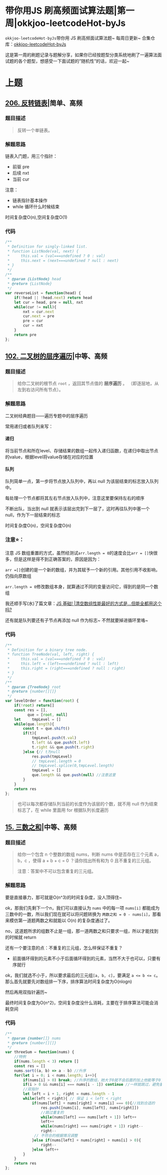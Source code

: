 # 带你用JS 刷高频面试算法题|第一周|okkjoo-leetcodeHot-byJs

`okkjoo-leetcodeHot-byJs`带你用 JS 刷高频面试算法题~ 每周日更新~ 合集仓库：[okkjoo-leetcodeHot-byJs](https://github.com/okkjoo/okkjoo-leetcodeHot-byJs)

这是第一周的刷题记录与题解分享，如果你已经按题型分类系统地刷了一遍算法面试题的各个题型，想感受一下面试题的”随机性”的话，欢迎一起~

# 上题

## [206. 反转链表](https://leetcode-cn.com/problems/reverse-linked-list)|简单、高频

### 题目描述

> 反转一个单链表。

### 解题思路

链表入门题，用三个指针：

- 前驱 pre
- 后续 nxt
- 当前 cur

注意：

- 链表指针基本操作
- while 循环什么时候结束

时间复杂度O(n),空间复杂度O(1)

### 代码

```js
/**
 * Definition for singly-linked list.
 * function ListNode(val, next) {
 *     this.val = (val===undefined ? 0 : val)
 *     this.next = (next===undefined ? null : next)
 * }
 */
/**
 * @param {ListNode} head
 * @return {ListNode}
 */
var reverseList = function(head) {
    if(!head || !head.next) return head 
    let cur = head, pre = null, nxt
    while(cur != null){
        nxt = cur.next
        cur.next = pre
        pre = cur
        cur = nxt
    }
    return pre
};
```



## [102. 二叉树的层序遍历](https://leetcode-cn.com/problems/binary-tree-level-order-traversal)|中等、高频

### 题目描述

> 给你二叉树的根节点 `root` ，返回其节点值的 **层序遍历** 。 （即逐层地，从左到右访问所有节点）。

### 解题思路

二叉树经典题目——遍历专题中的层序遍历

常用递归或者队列来写：

#### 递归

将当前节点和所在level、存储结果的数组一起传入递归函数，在递归中取出节点的value，根据level将value存储在对应的位置

#### 队列

队列简单一点，第一步将节点放入队列中，再以 null 为该层结束的标志放入队列中。

每处理一个节点都将其左右节点放入队列中，注意这里要保持左右的顺序

不断出队，当出到 null 就表示该层出完到下一层了，这时再往队列中塞一个 null，作为下一层结束的标志

时间复杂度O(n)，空间复杂度O(n)

### 注意⭐：

注意 JS 数组重置的方式，虽然经测试`arr.length = 0`的速度会比`arr = []`快很多，但是这样是得不到正确答案的，原因是因为：

`arr =[]`创建的是一个新的数组，并为其赋予一个新的引用。其他引用不收影响，仍指向原数组

`arr.length = 0`修改数组本身，就算通过不同的变量访问它，得到的是同一个数组

我还顺手写(水)了篇文章：[JS 基础! |清空数组性能最好的方式是...但能全都用这个吗?](https://juejin.cn/post/7100749681700896804/)

还有就是队列要还有子节点再添加 null 作为标志~ 不然就要掉进循环里咯~

### 代码

```js
/**
 * Definition for a binary tree node.
 * function TreeNode(val, left, right) {
 *     this.val = (val===undefined ? 0 : val)
 *     this.left = (left===undefined ? null : left)
 *     this.right = (right===undefined ? null : right)
 * }
 */
/**
 * @param {TreeNode} root
 * @return {number[][]}
 */
var levelOrder = function(root) {
    if(!root) return[]
    const res = [],
          que = [root, null]
    let     tmpLevel = []
    while(que.length){
        const t = que.shift()
        if(t){
            tmpLevel.push(t.val)
            t.left && que.push(t.left)
            t.right && que.push(t.right)
        }else {// t为null
            res.push(tmpLevel)
            // tmpLevel.length = 0
            // tmpLevel.splice(0,tmpLevel.length)
            tmpLevel = []
            que.length && que.push(null) //注意这里
        }
    }
    return res
};
```



> 也可以每次都存储队列当前的长度作为该层的个数，就不用 null 作为结束标志了，在 while 里面用 for 根据队列长度遍历

## [15. 三数之和](https://leetcode-cn.com/problems/3sum)|中等、高频

### 题目描述

>  给你一个包含 n 个整数的数组 nums，判断 nums 中是否存在三个元素 a，b，c ，使得 a + b + c = 0 ？请你找出所有和为 0 且不重复的三元组。
>
> 注意：答案中不可以包含重复的三元组。

### 解题思路

要是直接暴力，那可就是O(n^3)的时间复杂度，没人顶得住~

ok，那我们先剩下一个n，我们可以直接认为 `nums` 中的每一项 `nums[i]` 都能成为 三数中的一数，所以我们现在就可以将问题转换为 `两数之和 = 0 - nums[i]`，那看来模仿第一道题两数之和就能以 O(n) 的复杂度通过了。

no，这道题所求的组数不止是一组，那一道两数之和只要求一组，所以才能找到的时候就 return

还有一个要注意的点：不重复的三元组，怎么样保证不重复？

- 前面循环得到的元素不小于后面循环得到的元素，当然不大于也可以，只要有序就行

ok，我们就选不小于，所以要求最后的三元组`[a, b, c]`，要满足  `a <= b <= c`。那么首先就要先对数组排一下序，排序算法时间复杂度为O(nlogn)

然后再用双指针遍历~

最终时间复杂度为O(n^2)，空间复杂度没什么消耗，主要在于排序算法可能会消耗空间

### 代码

```js
/**
 * @param {number[]} nums
 * @return {number[][]}
 */
var threeSum = function(nums) {
    //特例
    if(nums.length < 3) return []
    const res = []
    nums.sort((a, b) => a - b) //升序
    for(let i = 0; i < nums.length; i++){
        if(nums[i] > 0) break; //升序的数组，她大于0就不会后面的加上他能等于0了
        if(i > 0 && nums[i] === nums[i - 1]) continue //一样就跳过，避免重复三元组
        //双指针
        let left = i + 1, right = nums.length - 1
        while(left < right){ // 保证 i < left < right
            if(nums[left] + nums[right] + nums[i] === 0){//找到合适的
                res.push([nums[i], nums[left], nums[right]])
                //跳过重复的
                while(nums[left] === nums[left + 1]) left++
                left++
                while(nums[right] === nums[right + 1]) right--
                right--
             // 不符合的根据情况调整
            }else if(nums[left] + nums[right] + nums[i] > 0){
                right--
            }else left++
        }
    }
    return res
};
```

